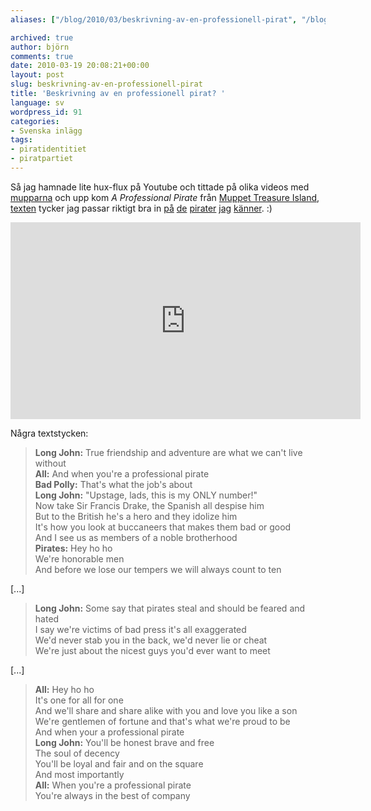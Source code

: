```yaml
---
aliases: ["/blog/2010/03/beskrivning-av-en-professionell-pirat", "/blog/2010/03/19/beskrivning-av-en-professionell-pirat"]

archived: true
author: björn
comments: true
date: 2010-03-19 20:08:21+00:00
layout: post
slug: beskrivning-av-en-professionell-pirat
title: 'Beskrivning av en professionell pirat? '
language: sv
wordpress_id: 91
categories:
- Svenska inlägg
tags:
- piratidentitiet
- piratpartiet
---
```




Så jag hamnade lite hux-flux på Youtube och tittade på olika videos med [mupparna] och upp kom _A Professional Pirate_ från [Muppet Treasure Island][movie], [texten][prof-pirate-lyrics] tycker jag passar riktigt bra in [på][anna] [de][falkis] [pirater][swing] [jag][j-o] [känner][richie]. :)




  <iframe width="560" height="315" src="https://www.youtube.com/embed/j1l7N-WLa3Q" frameborder="0" allowfullscreen></iframe>





Några textstycken:




> **Long John:** True friendship and adventure are what we can't live without  
> **All:** And when you're a professional pirate    
> **Bad Polly:** That's what the job's about    
> **Long John:** "Upstage, lads, this is my ONLY number!"    
> Now take Sir Francis Drake, the Spanish all despise him    
> But to the British he's a hero and they idolize him    
> It's how you look at buccaneers that makes them bad or good    
> And I see us as members of a noble brotherhood    
> **Pirates:** Hey ho ho    
> We're honorable men    
> And before we lose our tempers we will always count to ten    


[...]

> **Long John:** Some say that pirates steal and should be feared and hated    
> I say we're victims of bad press it's all exaggerated    
> We'd never stab you in the back, we'd never lie or cheat    
> We're just about the nicest guys you'd ever want to meet    

[...]

> **All:** Hey ho ho    
> It's one for all for one    
> And we'll share and share alike with you and love you like a son    
> We're gentlemen of fortune and that's what we're proud to be    
> And when your a professional pirate    
> **Long John:** You'll be honest brave and free    
> The soul of decency    
> You'll be loyal and fair and on the square    
> And most importantly    
> **All:** When you're a professional pirate    
> You're always in the best of company    


[mupparna]:http://sv.wikipedia.org/wiki/Mupparna
[prof-pirate-lyrics]:http://www.lyricsdownload.com/muppets-a-professional-pirate-lyrics.html
[movie]:http://en.wikipedia.org/wiki/Muppet_Treasure_Island
[anna]:http://www.annatroberg.com/
[falkis]:http://rickfalkvinge.se/
[swing]:http://dynamicman.net/
[j-o]:http://futuriteter.blogg.se/
[richie]:http://webhackande.se/
